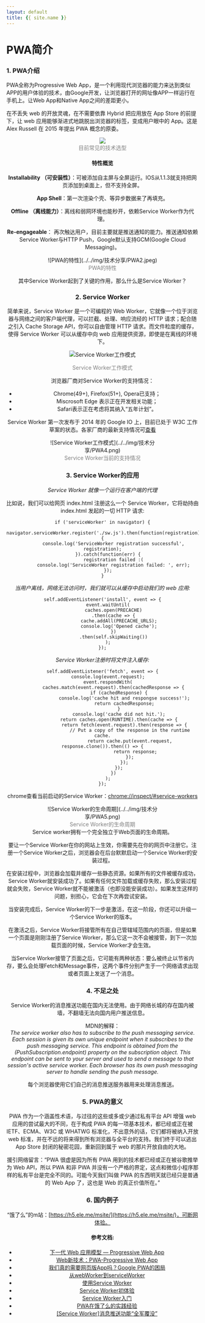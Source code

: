 ```yaml
---
layout: default
title: {{ site.name }}
---
```


# PWA简介
### 1. PWA介绍
PWA全称为Progressive Web App，是一个利用现代浏览器的能力来达到类似APP的用户体验的技术，由Google开发，让浏览器打开的网址像APP一样运行在手机上。让Web App和Native App之间的差距更小。

在不丢失 web 的开放灵魂，在不需要依靠 Hybrid 把应用放在 App Store 的前提下，让 web 应用能够渐进式地跳脱出浏览器的标签，变成用户眼中的 App。这是 Alex Russell 在 2015 年提出 PWA 概念的原委。

<center>
    <img src="https://raw.githubusercontent.com/Dragon-Rider/Front-End-Learning/blob/master/img/技术分享/PWA1.png"/>
<center>
<center><font color=grey>目前常见的技术选型</font></center>

#### 特性概览

**Installability （可安装性）**：可被添加自主屏与全屏运行。IOS从1.1.3就支持把网页添加到桌面上，但不支持全屏。

**App Shell**：第一次渲染个壳、等异步数据来了再填充。

**Offline （离线能力）**：离线和弱网环境也能秒开，依赖Service Worker作为代理。

**Re-engageable**： 再次触达用户，目前主要就是推送通知的能力。推送通知依赖Service Worker与HTTP Push，Google默认支持GCM(Google Cloud Messaging)。

<center style="width: 70%; margin: 0 auto;"> ![PWA的特性](../../img/技术分享/PWA2.jpeg) </center>
<center><font color=grey>PWA的特性</font></center>

其中Service Worker起到了关键的作用，那么什么是Service Worker？

### 2. Service Worker
简单来说，Service Worker 是一个可编程的 Web Worker，它就像一个位于浏览器与网络之间的客户端代理，可以拦截、处理、响应流经的 HTTP 请求；配合随之引入 Cache Storage API，你可以自由管理 HTTP 请求。而文件粒度的缓存，使得 Service Worker 可以从缓存中向 web 应用提供资源，即使是在离线的环境下。

![Service Worker工作模式](../../img/技术分享/PWA3.png)
<center><font color=grey>Service Worker工作模式</font></center>

浏览器厂商对Service Worker的支持情况：

+ Chrome(49+), Firefox(51+), Opera已支持；  
+ Miscrosoft Edge 表示正在开发相关功能；  
+ Safari表示正在考虑将其纳入“五年计划”。  

Service Worker 第一次发布于 2014 年的 Google IO 上，目前已处于 W3C 工作草案的状态。各家厂商的最新支持情况可[查看](https://jakearchibald.github.io/isserviceworkerready/) 

<center style="width: 70%; margin: 0 auto;">![Service Worker工作模式](../../img/技术分享/PWA4.png)</center>
<center><font color=grey>Service Worker当前的支持情况</font></center>

### 3. Service Worker的应用

*Service Worker 就像一个运行在客户端的代理*

比如说，我们可以给网页 index.html 注册这么一个 Service Worker，它将劫持由 index.html 发起的一切 HTTP 请求:

    if ('serviceWorker' in navigator) {
            navigator.serviceWorker.register('./sw.js').then(function(registration) {
            console.log('ServiceWorker registration successful', registration);
        }).catch(function(err) {
            registration failed :(
            console.log('ServiceWorker registration failed: ', err);
        });
    }

*当用户离线，网络无法访问时，我们就可以从缓存中启动我们的 web 应用:*

    self.addEventListener('install', event => {
        event.waitUntil(
            caches.open(PRECACHE)
            .then(cache => {
                cache.addAll(PRECACHE_URLS);
                console.log('Opened cache');
            })
            .then(self.skipWaiting())
        );
    });

*Service Worker注册时将文件注入缓存:*

    self.addEventListener('fetch', event => {
        console.log(event.request);
        event.respondWith(
            caches.match(event.request).then(cachedResponse => {
                if (cachedResponse) {
                    console.log('cache hit and respongse success!');
                    return cachedResponse;
                }
                console.log('cache did not hit.');
                return caches.open(RUNTIME).then(cache => {
                    return fetch(event.request).then(response => {
                        // Put a copy of the response in the runtime cache.
                        return cache.put(event.request, response.clone()).then(() => {
                            return response;
                        });
                    });
                });
            })
        );
    });

chrome查看当前启动的Service Worker：[chrome://inspect/#service-workers](chrome://inspect/#service-workers)

<center style="width: 70%; margin: 0 auto;">![Service Worker的生命周期](../../img/技术分享/PWA5.png)</center>
<center><font color=grey>Service Worker的生命周期</font></center>
Service worker拥有一个完全独立于Web页面的生命周期。

要让一个Service Worker在你的网站上生效，你需要先在你的网页中注册它。注册一个Service Worker之后，浏览器会在后台默默启动一个Service Worker的安装过程。

在安装过程中，浏览器会加载并缓存一些静态资源。如果所有的文件被缓存成功，Service Worker就安装成功了。如果有任何文件加载或缓存失败，那么安装过程就会失败，Service Worker就不能被激活（也即没能安装成功）。如果发生这样的问题，别担心，它会在下次再尝试安装。

当安装完成后，Service Worker的下一步是激活，在这一阶段，你还可以升级一个Service Worker的版本。

在激活之后，Service Worker将接管所有在自己管辖域范围内的页面，但是如果一个页面是刚刚注册了Service Worker，那么它这一次不会被接管，到下一次加载页面的时候，Service Worker才会生效。

当Service Worker接管了页面之后，它可能有两种状态：要么被终止以节省内存，要么会处理Fetch和Message事件，这两个事件分别产生于一个网络请求出现或者页面上发送了一个消息。

### 4. 不足之处
Service Worker的消息推送功能在国内无法使用。由于网络长城的存在国内被墙，不翻墙无法向国内用户推送信息。



MDN的解释：  
*The service worker also has to subscribe to the push messaging service. Each session is given its own unique endpoint when it subscribes to the push messaging service. This endpoint is obtained from the (PushSubscription.endpoint) property on the subscription object. This endpoint can be sent to your server and used to send a message to that session's active service worker. Each browser has its own push messaging server to handle sending the push message.*

每个浏览器使用它们自己的消息推送服务器用来处理消息推送。

### 5. PWA的意义
PWA 作为一个涵盖性术语，与过往的这些或多或少通过私有平台 API 增强 web 应用的尝试最大的不同，在于构成 PWA 的每一项基本技术，都已经或正在被 IETF、ECMA、W3C 或 WHATWG 标准化，不出意外的话，它们都将被纳入开放 web 标准，并在不远的将来得到所有浏览器与全平台的支持。我们终于可以逃出 App Store 封闭的秘密花园，重新回到属于 web 的那片开放自由的大地。

援引网络留言：“PWA 很虚是因为所有 PWA 用到的技术都已经或正在被谷歌推举为 Web API，所以 PWA 和非 PWA 并没有一个严格的界定，这点和微信小程序那样的私有平台是完全不同的。可能今天我们叫做 PWA 的东西明天就已经只是普通的 Web App 了，这也是 Web 的真正价值所在。”

### 6. 国内例子
“饿了么”的m站：[https://h5.ele.me/msite/](https://h5.ele.me/msite/)，可断网体验。

#### 参考文档:
+ [下一代 Web 应用模型 — Progressive Web App](https://zhuanlan.zhihu.com/p/25167289)
+ [Web新技术：PWA-Progressive Web App](http://www.wtoutiao.com/p/179Lecv.html)
+ [我们真的需要网页版App吗？Google PWA的困局](http://www.leiphone.com/news/201606/UEiart497WUzS62u.html)
+ [从webWorker到serviceWorker](https://my.oschina.net/zhangstephen/blog/541298)
+ [使用Service Worker](https://developer.mozilla.org/zh-CN/docs/Web/API/Service_Worker_API/Using_Service_Workers#注册你的_worker)
+ [Service Worker初体验](http://web.jobbole.com/84792/)
+ [Service Worker入门](https://www.w3ctech.com/topic/866)
+ [PWA在饿了么的实践经验](http://www.qingpingshan.com/bc/xg/234191.html)
+ [[Service Worker]消息推送功能“全军覆没”](https://www.zhengqingxin.com/post/push-knock-the-door.html)

